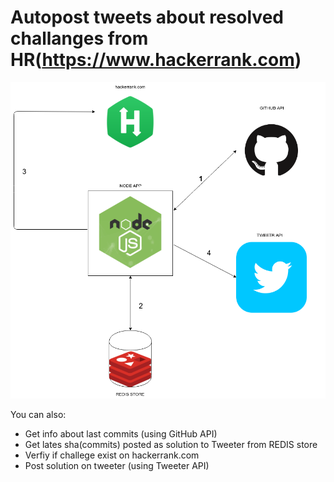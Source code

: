 # Autopost tweets about resolved challanges from HR(https://www.hackerrank.com)

![Alt text](docs/HR_GITHUB_TWEETER.png?raw=true 'Title')

You can also:

-   Get info about last commits (using GitHub API)
-   Get lates sha(commits) posted as solution to Tweeter from REDIS store
-   Verfiy if challege exist on hackerrank.com
-   Post solution on tweeter (using Tweeter API)
